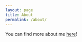```yaml
---
layout: page
title: About
permalink: /about/
---
```


You can find more about me [here](https://bflashcp3f.github.io/)! 

